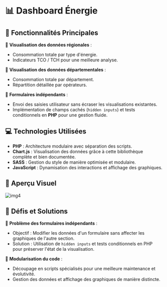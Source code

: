 # 📊 Dashboard Énergie

## 🌟 Fonctionnalités Principales

🔹 **Visualisation des données régionales** :
- Consommation totale par type d'énergie.
- Indicateurs TCO / TCH pour une meilleure analyse.

🔹 **Visualisation des données départementales** :
- Consommation totale par département.
- Répartition détaillée par opérateurs.

🔹 **Formulaires indépendants** :
- Envoi des saisies utilisateur sans écraser les visualisations existantes.
- Implémentation de champs cachés (`hidden inputs`) et tests conditionnels en **PHP** pour une gestion fluide.

## 💻 Technologies Utilisées

- **PHP** : Architecture modulaire avec séparation des scripts.
- **Chart.js** : Visualisation des données grâce à cette bibliothèque complète et bien documentée.
- **SASS** : Gestion du style de manière optimisée et modulaire.
- **JavaScript** : Dynamisation des interactions et affichage des graphiques.

## 🎨 Aperçu Visuel
![img4](https://github.com/user-attachments/assets/cd945281-6adc-4a43-aafa-c416d8d0d9a0)


## 🚀 Défis et Solutions

🔸 **Problème des formulaires indépendants** :
- Objectif : Modifier les données d'un formulaire sans affecter les graphiques de l'autre section.
- Solution : Utilisation de `hidden inputs` et tests conditionnels en PHP pour préserver l'état de la visualisation.

🔸 **Modularisation du code** :
- Découpage en scripts spécialisés pour une meilleure maintenance et évolutivité.
- Gestion des données et affichage des graphiques de manière distincte.

